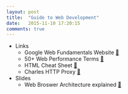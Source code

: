 ```yaml
---
layout: post
title:  "Guide to Web Development"
date:   2015-11-10 17:20:15
comments: true
---
```


- Links
    - Google Web Fundamentals Website [:link:](https://developers.google.com/web/fundamentals/)
    - 50+ Web Performance Terms [:link:](https://dzone.com/articles/50-web-performance-terms-a-glossary-for-understand) 
    - HTML Cheat Sheet [:link:](http://www.simplehtmlguide.com/cheatsheet.php)
    - Charles HTTP Proxy [:link:](http://www.charlesproxy.com)
- Slides
    - Web Broswer Architecture explained [:floppy_disk:](http://slides.com/chit_raa/browser-architecture#/)

